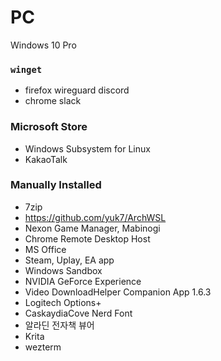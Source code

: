 PC
========
Windows 10 Pro

### `winget`
- firefox wireguard discord
- chrome slack

### Microsoft Store
- Windows Subsystem for Linux
- KakaoTalk

### Manually Installed
- 7zip
- https://github.com/yuk7/ArchWSL
- Nexon Game Manager, Mabinogi
- Chrome Remote Desktop Host
- MS Office
- Steam, Uplay, EA app
- Windows Sandbox
- NVIDIA GeForce Experience
- Video DownloadHelper Companion App 1.6.3
- Logitech Options+
- CaskaydiaCove Nerd Font
- 알라딘 전자책 뷰어
- Krita
- wezterm
